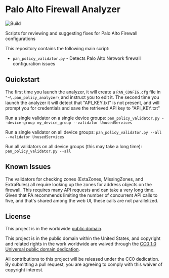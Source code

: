 # Palo Alto Firewall Analyzer

![Build](https://github.com/moshekaplan/palo_alto_firewall_analyzer/actions/workflows/test.yml/badge.svg)

Scripts for reviewing and suggesting fixes for Palo Alto Firewall configurations

This repository contains the following main script:

* `pan_policy_validator.py` - Detects Palo Alto Network firewall configuration issues

## Quickstart

The first time you launch the analyzer, it will create a `PAN_CONFIG.cfg` file
in `"~\.pan_policy_analyzer\` and instruct you to edit it.
The second time you launch the analyzer it will detect that "API_KEY.txt" is not present,
and will prompt you for credentials and save the retrieved API key to "API_KEY.txt"

Run a single validator on a single device groups:
`pan_policy_validator.py --device-group my_device_group --validator UnusedServices`

Run a single validator on all device groups:
`pan_policy_validator.py --all --validator UnusedServices`

Run all validators on all device groups (this may take a long time):
`pan_policy_validator.py --all`

## Known Issues

The validators for checking zones (ExtaZones, MissingZones, and ExtraRules) all
require looking up the zones for address objects on the firewall. This requires many API
requests and can take a very long time. Given that PA recommends limiting the number of
concurrent API calls to five, and that's shared among the web UI, these calls are not
parallelized.

## License ##

This project is in the worldwide [public domain](LICENSE).

This project is in the public domain within the United States, and
copyright and related rights in the work worldwide are waived through
the [CC0 1.0 Universal public domain
dedication](https://creativecommons.org/publicdomain/zero/1.0/).

All contributions to this project will be released under the CC0
dedication. By submitting a pull request, you are agreeing to comply
with this waiver of copyright interest.
